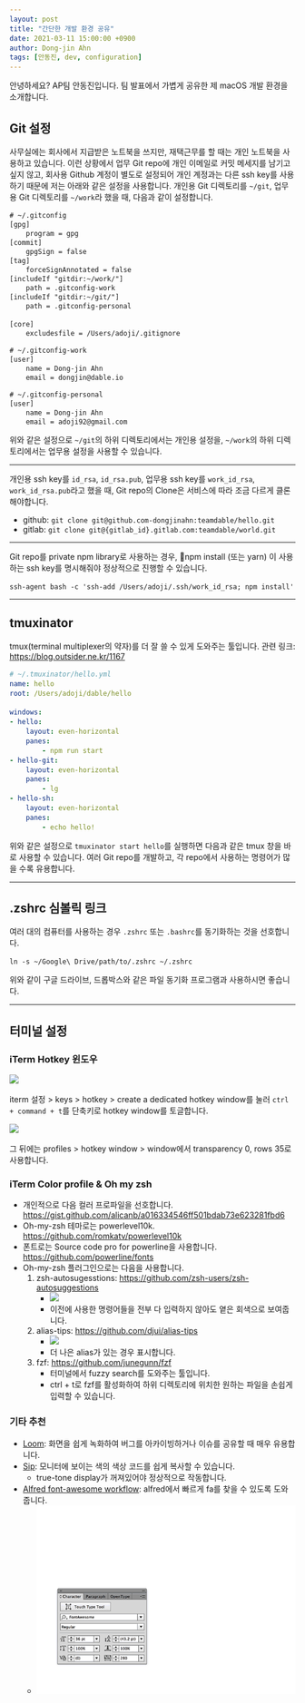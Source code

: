 ```yaml
---
layout: post
title: "간단한 개발 환경 공유"
date: 2021-03-11 15:00:00 +0900
author: Dong-jin Ahn
tags: [안동진, dev, configuration]
---
```


안녕하세요? AP팀 안동진입니다. 팀 발표에서 가볍게 공유한 제 macOS 개발 환경을 소개합니다.

## Git 설정

사무실에는 회사에서 지급받은 노트북을 쓰지만, 재택근무를 할 때는 개인 노트북을 사용하고 있습니다. 이런 상황에서 업무 Git repo에 개인 이메일로 커밋 메세지를 남기고 싶지 않고, 회사용 Github 계정이 별도로 설정되어 개인 계정과는 다른 ssh key를 사용하기 때문에 저는 아래와 같은 설정을 사용합니다. 개인용 Git 디렉토리를 `~/git`, 업무용 Git 디렉토리를 `~/work`라 했을 때, 다음과 같이 설정합니다.

```
# ~/.gitconfig
[gpg]
    program = gpg
[commit]
    gpgSign = false
[tag]
    forceSignAnnotated = false
[includeIf "gitdir:~/work/"]
    path = .gitconfig-work
[includeIf "gitdir:~/git/"]
    path = .gitconfig-personal

[core]
    excludesfile = /Users/adoji/.gitignore
```

```
# ~/.gitconfig-work
[user]
    name = Dong-jin Ahn
    email = dongjin@dable.io
```

```
# ~/.gitconfig-personal
[user]
    name = Dong-jin Ahn
    email = adoji92@gmail.com
```

위와 같은 설정으로 `~/git`의 하위 디렉토리에서는 개인용 설정을, `~/work`의 하위 디렉토리에서는 업무용 설정을 사용할 수 있습니다.

---

개인용 ssh key를 `id_rsa`, `id_rsa.pub`, 업무용 ssh key를 `work_id_rsa`, `work_id_rsa.pub`라고 했을 때, Git repo의 Clone은 서비스에 따라 조금 다르게 클론해야합니다.

- github: `git clone git@github.com-dongjinahn:teamdable/hello.git`
- gitlab: `git clone git@{gitlab_id}.gitlab.com:teamdable/world.git`

---

Git repo를 private npm library로 사용하는 경우, npm install (또는 yarn) 이 사용하는 ssh key를 명시해줘야 정상적으로 진행할 수 있습니다.

`ssh-agent bash -c 'ssh-add /Users/adoji/.ssh/work_id_rsa; npm install'`


---

## tmuxinator

tmux(terminal multiplexer의 약자)를 더 잘 쓸 수 있게 도와주는 툴입니다. 관련 링크: https://blog.outsider.ne.kr/1167

```yaml
# ~/.tmuxinator/hello.yml
name: hello
root: /Users/adoji/dable/hello

windows:
- hello:
    layout: even-horizontal
    panes:
        - npm run start
- hello-git:
    layout: even-horizontal
    panes:
        - lg
- hello-sh:
    layout: even-horizontal
    panes:
        - echo hello!
```

위와 같은 설정으로 `tmuxinator start hello`를 실행하면 다음과 같은 tmux 창을 바로 사용할 수 있습니다. 여러 Git repo를 개발하고, 각 repo에서 사용하는 명령어가 많을 수록 유용합니다.

---

## .zshrc 심볼릭 링크

여러 대의 컴퓨터를 사용하는 경우 `.zshrc` 또는 `.bashrc`를 동기화하는 것을 선호합니다.

`ln -s ~/Google\ Drive/path/to/.zshrc ~/.zshrc`

위와 같이 구글 드라이브, 드롭박스와 같은 파일 동기화 프로그램과 사용하시면 좋습니다.

---

## 터미널 설정

### iTerm Hotkey 윈도우

![](/techblog/assets/images/Simple-Dev-Env/iterm1.png)

iterm 설정 > keys > hotkey > create a dedicated hotkey window를 눌러 `ctrl + command + t`를 단축키로 hotkey window를 토글합니다.

![](/techblog/assets/images/Simple-Dev-Env/iterm2.png)

그 뒤에는 profiles > hotkey window > window에서 transparency 0, rows 35로 사용합니다.

### iTerm Color profile & Oh my zsh

- 개인적으로 다음 컬러 프로파일을 선호합니다. https://gist.github.com/alicanb/a016334546ff501bdab73e623281fbd6
- Oh-my-zsh 테마로는 powerlevel10k. https://github.com/romkatv/powerlevel10k
- 폰트로는 Source code pro for powerline을 사용합니다. https://github.com/powerline/fonts
- Oh-my-zsh 플러그인으로는 다음을 사용합니다.
    1. zsh-autosugesstions: https://github.com/zsh-users/zsh-autosuggestions
        - ![](https://camo.githubusercontent.com/16e72effec8df52a27e3aa9b1d24f37f86215d500d06ef18247d4206863a4f52/68747470733a2f2f61736369696e656d612e6f72672f612f33373339302e706e67)
        - 이전에 사용한 명령어들을 전부 다 입력하지 않아도 옅은 회색으로 보여줍니다.
    2. alias-tips: https://github.com/djui/alias-tips
        - ![](/techblog/assets/images/Simple-Dev-Env/alias_tips.png)
        - 더 나은 alias가 있는 경우 표시합니다.
    3. fzf: https://github.com/junegunn/fzf
        - 터미널에서 fuzzy search를 도와주는 툴입니다.
        - ctrl + t로 fzf를 활성화하여 하위 디렉토리에 위치한 원하는 파일을 손쉽게 입력할 수 있습니다.

### 기타 추천

- [Loom](https://www.loom.com/): 화면을 쉽게 녹화하여 버그를 아카이빙하거나 이슈를 공유할 때 매우 유용합니다.
- [Sip](https://setapp.com/apps/sip): 모니터에 보이는 색의 색상 코드를 쉽게 복사할 수 있습니다.
    - true-tone display가 꺼져있어야 정상적으로 작동합니다.
- [Alfred font-awesome workflow](https://github.com/ruedap/alfred-font-awesome-workflow): alfred에서 빠르게 fa를 찾을 수 있도록 도와줍니다.
    - ![](https://raw.githubusercontent.com/ruedap/alfred-font-awesome-workflow/assets/images/screencast-illustrator.gif)